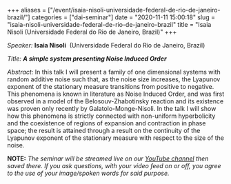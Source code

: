 +++
aliases = ["/event/isaia-nisoli-universidade-federal-de-rio-de-janeiro-brazil/"]
categories = ["dai-seminar"]
date = "2020-11-11 15:00:18"
slug = "isaia-nisoli-universidade-federal-de-rio-de-janeiro-brazil"
title = "Isaia Nisoli  (Universidade Federal do Rio de Janeiro, Brazil)"
+++
<div class="tribe-events-single-event-description tribe-events-content">

*Speaker:* **Isaia Nisoli**  (Universidade Federal do Rio de Janeiro,
Brazil)

*Title: **A simple system presenting Noise Induced Order***

*Abstract:* In this talk I will present a family of one dimensional
systems with random additive noise such that, as the noise size
increases, the Lyapunov exponent of the stationary measure transitions
from positive to negative. This phenomena is known in literature as
Noise Induced Order, and was first observed in a model of the
Belosouv-Zhabotinsky reaction and its existence was proven only recently
by Galatolo-Monge-Nisoli. In the talk I will show how this phenomena is
strictly connected with non-uniform hyperbolicity and the coexistence of
regions of expansion and contraction in phase space; the result is
attained through a result on the continuity of the Lyapunov exponent of
the stationary measure with respect to the size of the noise.

</div>

**NOTE:** *The seminar will be streamed live on our [YouTube
channel](https://www.youtube.com/channel/UCyNNg155G3iLS7l-qZjboyg) then
saved there. If you ask questions, with your video feed on or off, you
agree to the use of your image/spoken words for said purpose.*
